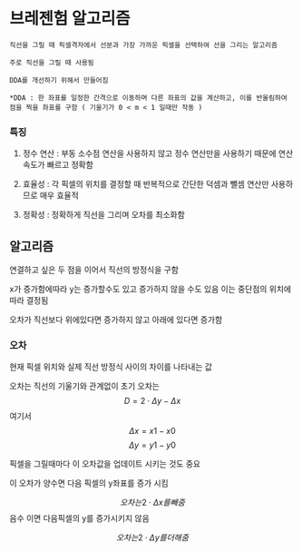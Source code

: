 # 브레젠험 알고리즘
    직선을 그릴 때 픽셀격자에서 선분과 가장 가까운 픽셀을 선택하여 선을 그리는 알고리즘

    주로 직선을 그릴 때 사용됨

    DDA를 개선하기 위해서 만들어짐

    *DDA : 한 좌표를 일정한 간격으로 이동하며 다른 좌표의 값을 계산하고, 이를 반올림하여 점을 찍을 좌표를 구함 ( 기울기가 0 < m < 1 일때만 작동 )

### 특징
1. 정수 연산 : 부동 소수점 연산을 사용하지 않고 정수 연산만을 사용하기 때문에 연산 속도가 빠르고 정확함

2. 효율성 : 각 픽셀의 위치를 결정할 때 반복적으로 간단한 덕셈과 뺄셈 연산만 사용하므로 매우 효율적

3. 정확성 : 정확하게 직선을 그리며 오차를 최소화함

## 알고리즘
연결하고 싶은 두 점을 이어서 직선의 방정식을 구함

x가 증가함에따라 y는 증가할수도 있고 증가하지 않을 수도 있음 이는 중단점의 위치에 따라 결정됨

오차가 직선보다 위에있다면 증가하지 않고 아래에 있다면 증가함

### 오차

현재 픽셀 위치와 실제 직선 방정식 사이의 차이를 나타내는 값

오차는 직선의 기울기와 관계없이 초기 오차는
$$
D = 2 \cdot \Delta y - \Delta x
$$
여기서
$$
\Delta x = x1 - x0
$$
$$
\Delta y = y1 - y0
$$

픽셀을 그릴때마다 이 오차값을 업데이트 시키는 것도 중요

이 오차가 양수면 다음 픽셀의 y좌표를 증가 시킴

$$
오차는 2 \cdot \Delta x 를 빼줌
$$
 음수 이면 다음픽셀의 y를 증가시키지 않음

$$
오차는 2 \cdot \Delta y 를 더해줌
$$

